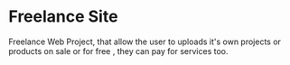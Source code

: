 # Freelance Site

<p>
Freelance Web Project, that allow the user to uploads it's own projects or products 
on sale or for free , they can  pay for services too.
</p>